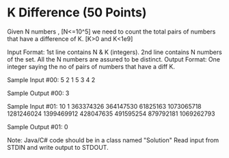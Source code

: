 K Difference (50 Points)
========================

Given N numbers , [N<=10^5] we need to count the total pairs of numbers that have a difference of K. [K>0 and K<1e9]

Input Format:
1st line contains N & K (integers).
2nd line contains N numbers of the set. All the N numbers are assured to be distinct.
Output Format:
One integer saying the no of pairs of numbers that have a diff K.

Sample Input #00:
5 2
1 5 3 4 2

Sample Output #00:
3

 
Sample Input #01:
10 1
363374326 364147530 61825163 1073065718 1281246024 1399469912 428047635 491595254 879792181 1069262793 
 
Sample Output #01:
0
 
Note: Java/C# code should be in a class named "Solution"
Read input from STDIN and write output to STDOUT. 
